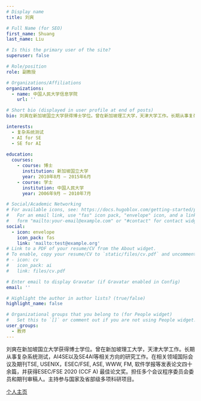 ```yaml
---
# Display name
title: 刘爽

# Full Name (for SEO)
first_name: Shuang
last_name: Liu

# Is this the primary user of the site?
superuser: false

# Role/position
role: 副教授

# Organizations/Affiliations
organizations:
  - name: 中国人民大学信息学院
    url: ''

# Short bio (displayed in user profile at end of posts)
bio: 刘爽在新加坡国立大学获得博士学位。曾在新加坡理工大学，天津大学工作。长期从事复杂系统测试，AI4SE以及SE4AI等相关方向的研究工作。在相关领域国际会议及期刊TSE, USENIX，ESEC/FSE, ASE, WWW, FM, 软件学报等发表论文四十余篇，并获得ESEC/FSE 2020 (CCF A) 最佳论文奖。担任多个会议程序委员会委员和期刊审稿人。主持参与国家及省部级多项科研项目。

interests:
  - 复杂系统测试
  - AI for SE
  - SE for AI
  
education:
  courses:
    - course: 博士
      institution: 新加坡国立大学
      year: 2010年8月 – 2015年6月
    - course: 学士
      institution: 中国人民大学
      year: 2006年9月 – 2010年7月

# Social/Academic Networking
# For available icons, see: https://docs.hugoblox.com/getting-started/page-builder/#icons
#   For an email link, use "fas" icon pack, "envelope" icon, and a link in the
#   form "mailto:your-email@example.com" or "#contact" for contact widget.
social:
  - icon: envelope
    icon_pack: fas
    link: 'mailto:test@example.org'
# Link to a PDF of your resume/CV from the About widget.
# To enable, copy your resume/CV to `static/files/cv.pdf` and uncomment the lines below.
# - icon: cv
#   icon_pack: ai
#   link: files/cv.pdf

# Enter email to display Gravatar (if Gravatar enabled in Config)
email: ''

# Highlight the author in author lists? (true/false)
highlight_name: false

# Organizational groups that you belong to (for People widget)
#   Set this to `[]` or comment out if you are not using People widget.
user_groups:
  - 教师
---
```


刘爽在新加坡国立大学获得博士学位。曾在新加坡理工大学，天津大学工作。长期从事复杂系统测试，AI4SE以及SE4AI等相关方向的研究工作。在相关领域国际会议及期刊TSE, USENIX，ESEC/FSE, ASE, WWW, FM, 软件学报等发表论文四十余篇，并获得ESEC/FSE 2020 (CCF A) 最佳论文奖。担任多个会议程序委员会委员和期刊审稿人。主持参与国家及省部级多项科研项目。

[个人主页](https://liushuangcs.github.io/)
